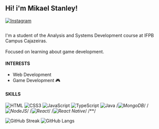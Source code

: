 ## Hi! i'm Mikael Stanley! 

[![Instagram](https://img.shields.io/badge/Instagram-E4405F?style=for-the-badge&logo=instagram&logoColor=white)](https://www.instagram.com/m.st4nley/)

##
I'm a student of the Analysis and Systems Development course at IFPB Campus Cajazeiras. 
<br></br>
Focused on learning about game development.

#### INTERESTS
- Web Development
- Game Development 🎮

#### SKILLS
![HTML](https://img.shields.io/badge/HTML5-E34F26?style=for-the-badge&logo=html5&logoColor=white)
![CSS3](https://img.shields.io/badge/css3-%231572B6.svg?style=for-the-badge&logo=css3&logoColor=white)
![JavaScript](https://img.shields.io/badge/javascript-%23323330.svg?style=for-the-badge&logo=javascript&logoColor=%23F7DF1E)
![TypeScript](https://img.shields.io/badge/typescript-%23007ACC.svg?style=for-the-badge&logo=typescript&logoColor=white)
![Java](https://img.shields.io/badge/java-%23ED8B00.svg?style=for-the-badge&logo=openjdk&logoColor=white)
/*![MongoDB](https://img.shields.io/badge/MongoDB-%234ea94b.svg?style=for-the-badge&logo=mongodb&logoColor=white)*/
/*![NodeJS](https://img.shields.io/badge/node.js-6DA55F?style=for-the-badge&logo=node.js&logoColor=white)*/
/*![React](https://img.shields.io/badge/react-%2320232a.svg?style=for-the-badge&logo=react&logoColor=%2361DAFB)*/
/*![React Native](https://img.shields.io/badge/react_native-%2320232a.svg?style=for-the-badge&logo=react&logoColor=%2361DAFB)*/
/**/

![GitHub Streak](https://github-readme-streak-stats.herokuapp.com?user=mikaelStl&theme=github-dark-blue&hide_border=true)
![GitHub Langs](https://github-readme-stats.vercel.app/api/top-langs?username=mikaelStl&show_icons=true&locale=en&layout=compact&hide_border=true&theme=github_dark)

<!--badges: https://dev.to/envoy_/150-badges-for-github-pnk-->
